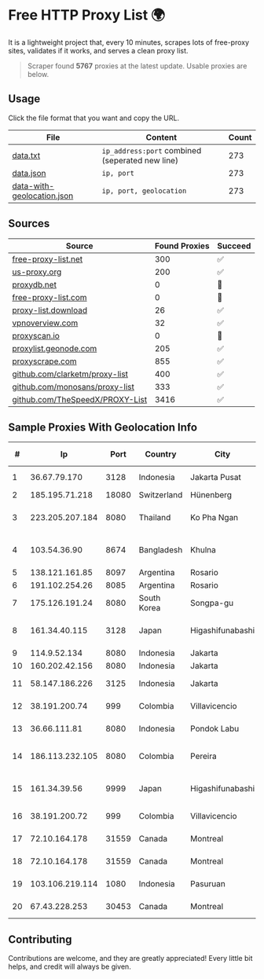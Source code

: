 
# Free HTTP Proxy List 🌍

It is a lightweight project that, every 10 minutes, scrapes lots of free-proxy sites, validates if it works, and serves a clean proxy list.


> Scraper found **5767** proxies at the latest update. Usable proxies are below.

## Usage

Click the file format that you want and copy the URL.


|File|Content|Count|
|----|-------|-----|
|[data.txt](https://raw.githubusercontent.com/themiralay/Proxy-List-World/master/data.txt)|`ip_address:port` combined (seperated new line)|273|
|[data.json](https://raw.githubusercontent.com/themiralay/Proxy-List-World/master/data.json)|`ip, port`|273|
|[data-with-geolocation.json](https://raw.githubusercontent.com/themiralay/Proxy-List-World/master/data-with-geolocation.json)|`ip, port, geolocation`|273|

## Sources

|Source|Found Proxies|Succeed|
|------|-------------|-------|
|[free-proxy-list.net](https://free-proxy-list.net)|300|✅|
|[us-proxy.org](https://www.us-proxy.org)|200|✅|
|[proxydb.net](http://proxydb.net)|0|🚫|
|[free-proxy-list.com](https://free-proxy-list.com/?page=&port=&type%5B%5D=http&type%5B%5D=https&up_time=0&search=Search)|0|🚫|
|[proxy-list.download](https://www.proxy-list.download/HTTP)|26|✅|
|[vpnoverview.com](https://vpnoverview.com/privacy/anonymous-browsing/free-proxy-servers)|32|✅|
|[proxyscan.io](https://www.proxyscan.io)|0|🚫|
|[proxylist.geonode.com](https://proxylist.geonode.com/api/proxy-list?limit=300&page=1&sort_by=lastChecked&sort_type=desc&protocols=http,https)|205|✅|
|[proxyscrape.com](https://api.proxyscrape.com/v2/?request=displayproxies&protocol=http&timeout=10000&country=all&ssl=all&anonymity=all)|855|✅|
|[github.com/clarketm/proxy-list](https://raw.githubusercontent.com/clarketm/proxy-list/master/proxy-list-raw.txt)|400|✅|
|[github.com/monosans/proxy-list](https://raw.githubusercontent.com/monosans/proxy-list/main/proxies/http.txt)|333|✅|
|[github.com/TheSpeedX/PROXY-List](https://raw.githubusercontent.com/TheSpeedX/PROXY-List/master/http.txt)|3416|✅|


## Sample Proxies With Geolocation Info

|#|Ip|Port|Country|City|Internet Service Provider|
|-|--|----|-------|----|-------------------------|
|1|36.67.79.170|3128|Indonesia|Jakarta Pusat|PT. Telekomunikasi Indonesia|
|2|185.195.71.218|18080|Switzerland|Hünenberg|Datasource AG|
|3|223.205.207.184|8080|Thailand|Ko Pha Ngan|Triple T Broadband Public Company Limited|
|4|103.54.36.90|8674|Bangladesh|Khulna|Earth Telecommunication (Pvt.) Ltd|
|5|138.121.161.85|8097|Argentina|Rosario|WICORP SA|
|6|191.102.254.26|8085|Argentina|Rosario|IP·RED|
|7|175.126.191.24|8080|South Korea|Songpa-gu|SK Broadband Co Ltd|
|8|161.34.40.115|3128|Japan|Higashifunabashi|NTT PC Communications, Inc.|
|9|114.9.52.134|8080|Indonesia|Jakarta|PT. INDOSAT Tbk|
|10|160.202.42.156|8080|Indonesia|Jakarta|Jakarta 5 8 Iconpln|
|11|58.147.186.226|3125|Indonesia|Jakarta|PT. Transhybrid Communication|
|12|38.191.200.74|999|Colombia|Villavicencio|Cogent Communications|
|13|36.66.111.81|8080|Indonesia|Pondok Labu|PT. Telekomunikasi Indonesia|
|14|186.113.232.105|8080|Colombia|Pereira|Colombia Telecomunicaciones S.a. ESP|
|15|161.34.39.56|9999|Japan|Higashifunabashi|NTT PC Communications, Inc.|
|16|38.191.200.72|999|Colombia|Villavicencio|Cogent Communications|
|17|72.10.164.178|31559|Canada|Montreal|GloboTech Communications|
|18|72.10.164.178|31559|Canada|Montreal|GloboTech Communications|
|19|103.106.219.114|1080|Indonesia|Pasuruan|PT. ARTHA LINTAS DATA MANDIRI|
|20|67.43.228.253|30453|Canada|Montreal|GloboTech Communications|



## Contributing

Contributions are welcome, and they are greatly appreciated! Every
little bit helps, and credit will always be given.

